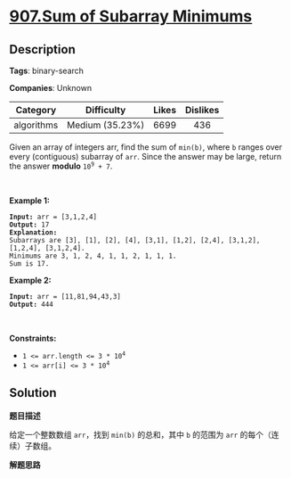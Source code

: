 # [907.Sum of Subarray Minimums](https://leetcode.com/problems/sum-of-subarray-minimums/description/)

## Description

**Tags**: binary-search

**Companies**: Unknown

|  Category  |   Difficulty    | Likes | Dislikes |
| :--------: | :-------------: | :---: | :------: |
| algorithms | Medium (35.23%) | 6699  |   436    |

<p>Given an array of integers arr, find the sum of <code>min(b)</code>, where <code>b</code> ranges over every (contiguous) subarray of <code>arr</code>. Since the answer may be large, return the answer <strong>modulo</strong> <code>10<sup>9</sup> + 7</code>.</p>
<p>&nbsp;</p>
<p><strong class="example">Example 1:</strong></p>
<pre><code><strong>Input:</strong> arr = [3,1,2,4]
<strong>Output:</strong> 17
<strong>Explanation:</strong>
Subarrays are [3], [1], [2], [4], [3,1], [1,2], [2,4], [3,1,2], [1,2,4], [3,1,2,4].
Minimums are 3, 1, 2, 4, 1, 1, 2, 1, 1, 1.
Sum is 17.</code></pre>
<p><strong class="example">Example 2:</strong></p>
<pre><code><strong>Input:</strong> arr = [11,81,94,43,3]
<strong>Output:</strong> 444</code></pre>
<p>&nbsp;</p>
<p><strong>Constraints:</strong></p>
<ul>
  <li><code>1 &lt;= arr.length &lt;= 3 * 10<sup>4</sup></code></li>
  <li><code>1 &lt;= arr[i] &lt;= 3 * 10<sup>4</sup></code></li>
</ul>

## Solution

**题目描述**

给定一个整数数组 `arr`，找到 `min(b)` 的总和，其中 `b` 的范围为 `arr` 的每个（连续）子数组。

**解题思路**
